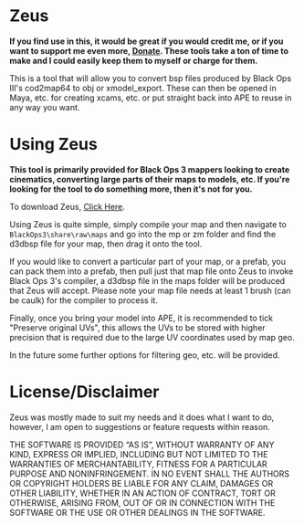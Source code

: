# Zeus

**If you find use in this, it would be great if you would credit me, or if you want to support me even more, [Donate](https://www.paypal.me/scobalula). These tools take a ton of time to make and I could easily keep them to myself or charge for them.**

This is a tool that will allow you to convert bsp files produced by Black Ops III's cod2map64 to obj or xmodel_export. These can then be opened in Maya, etc. for creating xcams, etc. or put straight back into APE to reuse in any way you want.

# Using Zeus

**This tool is primarily provided for Black Ops 3 mappers looking to create cinematics, converting large parts of their maps to models, etc. If you're looking for the tool to do something more, then it's not for you.**

To download Zeus, [Click Here](https://github.com/Scobalula/Zeus/releases).

Using Zeus is quite simple, simply compile your map and then navigate to `BlackOps3\share\raw\maps` and go into the mp or zm folder and find the d3dbsp file for your map, then drag it onto the tool.

If you would like to convert a particular part of your map, or a prefab, you can pack them into a prefab, then pull just that map file onto Zeus to invoke Black Ops 3's compiler, a d3dbsp file in the maps folder will be produced that Zeus will accept. Please note your map file needs at least 1 brush (can be caulk) for the compiler to process it.

Finally, once you bring your model into APE, it is recommended to tick "Preserve original UVs", this allows the UVs to be stored with higher precision that is required due to the large UV coordinates used by map geo.

In the future some further options for filtering geo, etc. will be provided.

# License/Disclaimer

Zeus was mostly made to suit my needs and it does what I want to do, however, I am open to suggestions or feature requests within reason.

THE SOFTWARE IS PROVIDED “AS IS”, WITHOUT WARRANTY OF ANY KIND, EXPRESS OR IMPLIED, INCLUDING BUT NOT LIMITED TO THE WARRANTIES OF MERCHANTABILITY, FITNESS FOR A PARTICULAR PURPOSE AND NONINFRINGEMENT. IN NO EVENT SHALL THE AUTHORS OR COPYRIGHT HOLDERS BE LIABLE FOR ANY CLAIM, DAMAGES OR OTHER LIABILITY, WHETHER IN AN ACTION OF CONTRACT, TORT OR OTHERWISE, ARISING FROM, OUT OF OR IN CONNECTION WITH THE SOFTWARE OR THE USE OR OTHER DEALINGS IN THE SOFTWARE.